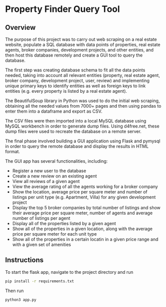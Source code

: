 # Property Finder Query Tool

## Overview

The purpose of this project was to carry out web scraping on a real estate website, populate a SQL database with data points of properties, real estate agents, broker companies, development projects, and other entities, and then host this database remotely and create a GUI tool to query the database.

The first step was creating database schema to fit all the data points needed, taking into account all relevant entities (property, real estate agent, broker company, development project, user, review) and implementing unique primary keys to identify entities as well as foreign keys to link entities (e.g. every property is listed by a real estate agent).

The BeautifulSoup library in Python was used to do the initial web scraping, obtaining all the needed values from 7000+ pages and then using pandas to enter them into a dataframe and export as CSV.

The CSV files were then imported into a local MySQL database using MySQL workbench in order to generate dump files. Using d4free.net, these dump files were used to recreate the database on a remote server.

The final phase involved building a GUI application using Flask and pymysql in order to query the remote database and display the results in HTML format.

The GUI app has several functionalities, including:
* Register a new user to the database
* Create a new review on an existing agent
* View all reviews of a given agent
* View the average rating of all the agents working for a broker company
* Show the location, average price per square meter and number of listings per unit type (e.g. Apartment, Villa) for any given development project
* Display the top 5 broker companies by total number of listings and show their average price per square meter, number of agents and average number of listings per agent
* Display all of the properties listed by a given agent
* Show all of the properties in a given location, along with the average price per square meter for each unit type
* Show all of the properties in a certain locatin in a given price range and with a given set of amenities


## Instructions

To start the flask app, navigate to the project directory and run

```sh
pip install -r requirements.txt
```

Then run

```sh
python3 app.py
```
